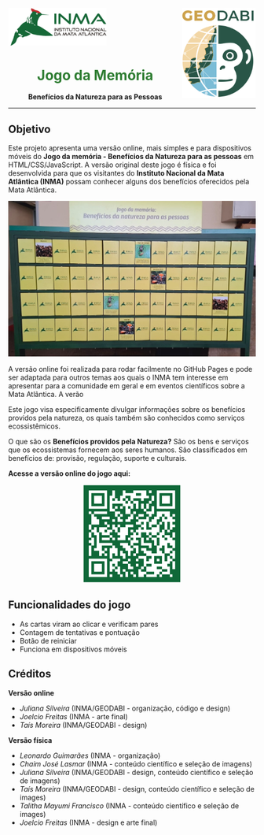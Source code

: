 <p align="left">
  <img src="https://raw.githubusercontent.com/julianainpe/Jogo-da-Memoria/main/logo.png" width="200">
  <img src="https://raw.githubusercontent.com/julianainpe/Jogo-da-Memoria/main/GEODABI_logo.png" width="150" align="right">
</p>


<!-- Título centralizado, em negrito e na cor verde -->
<h1 align="center">
  <span style="color: #2e7d32;"><strong>Jogo da Memória</strong></span>
</h1>

<p align="center">
  <strong>Benefícios da Natureza para as Pessoas</strong>
</p>

---

## Objetivo
Este projeto apresenta uma versão online, mais simples e para dispositivos móveis do **Jogo da memória - Benefícios da Natureza para as pessoas** em HTML/CSS/JavaScript. A versão original deste jogo é física e foi desenvolvida
para que os visitantes do **Instituto Nacional da Mata Atlântica (INMA)** possam conhecer alguns dos benefícios oferecidos pela Mata Atlântica. 

<p align="center">
  <img src="https://raw.githubusercontent.com/julianainpe/Jogo-da-Memoria/main/versao_fisica.jpeg" width="700">
</p>

A versão online foi realizada para rodar facilmente no GitHub Pages e pode ser adaptada para outros temas aos quais o INMA tem interesse em apresentar para a comunidade em geral e em eventos científicos sobre a Mata Atlântica. A verão

Este jogo visa especificamente divulgar informações sobre os benefícios providos pela natureza, os quais também são conhecidos como serviços ecossistêmicos.

O que são os **Benefícios providos pela Natureza?**
São os bens e serviços que os ecossistemas fornecem aos seres humanos. 
São classificados em benefícios de: provisão, regulação, suporte e culturais. 

**Acesse a versão online do jogo aqui:**

<p align="center">
  <img src="https://raw.githubusercontent.com/julianainpe/Jogo-da-Memoria/main/QRCODE.png" alt="QR Code" width="200">
</p>

## Funcionalidades do jogo
- As cartas viram ao clicar e verificam pares
- Contagem de tentativas e pontuação
- Botão de reiniciar
- Funciona em dispositivos móveis


## Créditos
**Versão online**
- *Juliana Silveira* (INMA/GEODABI - organização, código e design)
- *Joelcio Freitas* (INMA - arte final)
- *Taís Moreira* (INMA/GEODABI - design)
  
**Versão física**
- *Leonardo Guimarães* (INMA - organização)
- *Chaim José Lasmar* (INMA - conteúdo científico e seleção de imagens)
- *Juliana Silveira* (INMA/GEODABI - design, conteúdo científico e seleção de imagens)
- *Taís Moreira* (INMA/GEODABI - design, conteúdo científico e seleção de images)
- *Talitha Mayumi Francisco* (INMA - conteúdo científico e seleção de images)
- *Joelcio Freitas* (INMA - design e arte final)
